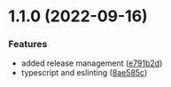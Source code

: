 

# 1.1.0 (2022-09-16)


### Features

* added release management ([e791b2d](https://github.com/GitFitCode/gfc-vault-config/commit/e791b2d2502cfac5956d478e82aa4c1d35661e50))
* typescript and eslinting ([8ae585c](https://github.com/GitFitCode/gfc-vault-config/commit/8ae585cca98760586c04d54e611f8768381b9f03))